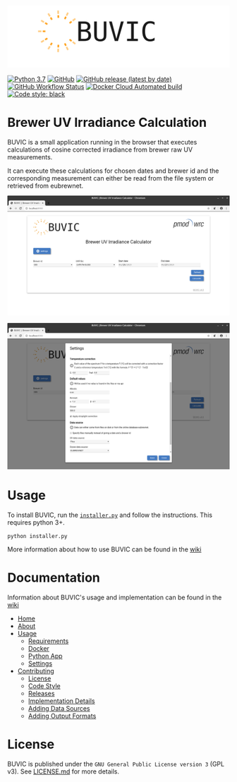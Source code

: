![BUVIC](assets/logo_github_header.png)



[![Python 3.7](https://img.shields.io/badge/python-3.7-blue.svg)](https://www.python.org/downloads/release/python-370/)
[![GitHub](https://img.shields.io/github/license/pec0ra/buvic)](https://www.gnu.org/licenses/gpl-3.0) 
[![GitHub release (latest by date)](https://img.shields.io/github/v/release/pec0ra/buvic)](https://github.com/pec0ra/buvic/releases/)
[![GitHub Workflow Status](https://img.shields.io/github/workflow/status/pec0ra/buvic/Python%20checks)](https://github.com/pec0ra/buvic/actions)
[![Docker Cloud Automated build](https://img.shields.io/docker/cloud/automated/pmodwrc/buvic)](https://hub.docker.com/r/pmodwrc/buvic/builds)
[![Code style: black](https://img.shields.io/badge/code%20style-black-000000.svg)](https://github.com/psf/black)


# Brewer UV Irradiance Calculation

BUVIC is a small application running in the browser that executes calculations of cosine corrected irradiance from brewer raw UV measurements.

It can execute these calculations for chosen dates and brewer id and the corresponding measurement can either be read from the file system
or retrieved from eubrewnet.

![GUI](assets/gui.png)

![GUI](assets/gui2.png)


# Usage

To install BUVIC, run the [`installer.py`](installer.py) and follow the instructions. This requires python 3+.
```
python installer.py
```

More information about how to use BUVIC can be found in the [wiki](https://github.com/pec0ra/buvic/wiki/Usage)


# Documentation

Information about BUVIC's usage and implementation can be found in the [wiki](https://github.com/pec0ra/buvic/wiki)

  * [Home](https://github.com/pec0ra/buvic/wiki)
  * [About](https://github.com/pec0ra/buvic/wiki/About)
  * [Usage](https://github.com/pec0ra/buvic/wiki/Usage)
    * [Requirements](https://github.com/pec0ra/buvic/wiki/Usage%3A-Requirements)
    * [Docker](https://github.com/pec0ra/buvic/wiki/Usage%3A-Docker)
    * [Python App](https://github.com/pec0ra/buvic/wiki/Usage%3A-Python-App)
    * [Settings](https://github.com/pec0ra/buvic/wiki/Usage%3A-Settings)
  * [Contributing](https://github.com/pec0ra/buvic/wiki/Contributing)
    * [License](https://github.com/pec0ra/buvic/wiki/Contributing%3A-License)
    * [Code Style](https://github.com/pec0ra/buvic/wiki/Contributing%3A-Code-Style)
    * [Releases](https://github.com/pec0ra/buvic/wiki/Contributing%3A-Releases)
    * [Implementation Details](https://github.com/pec0ra/buvic/wiki/Contributing%3A-Implementation-Details)
    * [Adding Data Sources](https://github.com/pec0ra/buvic/wiki/Contributing%3A-Adding-Data-Sources)
    * [Adding Output Formats](https://github.com/pec0ra/buvic/wiki/Contributing%3A-Adding-Output-Formats)


# License

BUVIC is published under the `GNU General Public License version 3` (GPL v3). See [LICENSE.md](LICENSE.md) for more details.
